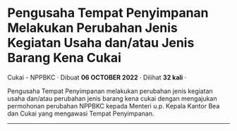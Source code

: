 Pengusaha Tempat Penyimpanan Melakukan Perubahan Jenis Kegiatan Usaha dan/atau Jenis Barang Kena Cukai
======================================================================================================

Cukai - NPPBKC · Dibuat **06 OCTOBER 2022** · Dilihat **32 kali** ·

Pengusaha Tempat Penyimpanan melakukan perubahan jenis kegiatan usaha dan/atau perubahan jenis barang kena cukai dengan mengajukan permohonan perubahan NPPBKC kepada Menteri u.p. Kepala Kantor Bea dan Cukai yang mengawasi Tempat Penyimpanan.   

  
  
  

* * *